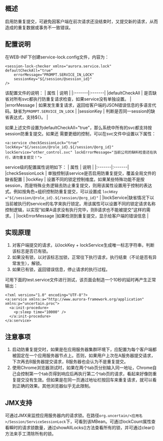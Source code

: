## 概述 ##

启用防重复提交，可避免因客户端在前次请求还没结束时，又提交新的请求，从而造成的重复数据或事务不一致错误。

## 配置说明 ##

在WEB-INF下创建service-lock.config文件，内容为：

```
<session-lock-checker xmlns="aurora.service.lock" defaultCheckAll="true" 
	errorMessage="PROMPT.SERVICE_IN_LOCK" 
	sessionKey="${/session/@session_id}"
/>
```

该配置文件的说明：
| 属性 | 说明 |
|:-------|:-------|
|defaultCheckAll | 是否缺省对所有svc都执行防重复请求检查，如果service没有单独设置。 |
|errorMessage | 如果发生重复请求，返回给客户端的JSON错误信息的多语言代码。缺省为`PROMPT.SERVICE_IN_LOCK` |
|sessionKey | 判断是否同一session的缺省表达式，支持${}。 |

如果上述文件设置为defaultCheckAll="true"，那么系统中所有的svc都支持按session防重复提交。如果还
需要更细的控制，可以在svc文件中设置以下属性：

```
<a:service checkSessionLock="true"  
lockKey="${/session/@role_id}.${/session/@org_id}"
lockService="other_control.svc" lockErrorMessage="当前公司的缺料检查还在执行，请勿重复提交！">
```

service级的配置属性说明如下：
| 属性 | 说明 |
|:-------|:-------|
|checkSessionLock | 单独控制该service是否启用防重复提交，覆盖全局文件的缺省配置 |
|lockKey | 设置不同的锁定控制维度。如果某些特殊功能不是按session，而是特殊业务逻辑去防止重复提交，则用该属性设置用于控制的表达式。例如按角色+组织控制防重复提交，可以设置成 `lockKey ="${/session/@role_id}.${/session/@org_id}"` |
|lockService|缺省情况下以当前被执行的service的名字来执行锁定。用该属性可以设置不同的锁定请求名称控制逻辑，以实现“如果A请求没有执行完毕，则B请求也不能被提交”这样的需求。|
|lockErrorMessage |如果检测到重复提交，显示给客户端的错误信息 |

## 实现原理 ##
  1. 对客户端提交的请求，以lockKey + lockService生成唯一标志字符串，判断该标志是否已有锁。
  1. 如果没有锁，以对该标志加锁，正常往下执行请求，执行结束（不论是否有异常发生），解锁。
  1. 如果已有锁，返回错误信息，停止请求的执行过程。

可用下面的test.service文件进行测试，该页面会制造一个10秒的延时再产生正常输出：

```
<?xml version="1.0" encoding="UTF-8"?>
<a:service xmlns:a="http://www.aurora-framework.org/application" xmlns:p="uncertain.proc">
  <a:init-procedure>
    <p:sleep time="10000" />
  </a:init-procedure>
</a:service>
```

## 注意事项 ##
  1. 启动防重复提交时，如果是在应用服务器集群环境下，应配置为每个客户端都被固定在一个应用服务器节点上。否则，如果用户上次在A服务器提交请求，下次再去B服务器提交请求，B服务器也会认为不是重复提交。
  1. 使用Chrome浏览器测试时，如果在两个tab页分别输入同一地址，Chrome自己会控制第一个tab页得到响应后再执行第二个tab页的请求，看起来好像防重复提交没有生效。但如果是在同一页通过地址栏按回车来重复请求，就可以看到正确的效果。其他浏览器似乎无此限制。

## JMX支持 ##
可通过JMX来监控应用服务器内的请求锁。在路径`org.uncertain/<应用名>/Session/ServiceSessionLock`下，可看到该MBean。可通过lockCount属性查看瞬时的请求锁数量，通过showAllLocks()方法查看所有的锁，并可通过clear()方法来手工清除所有的锁。
